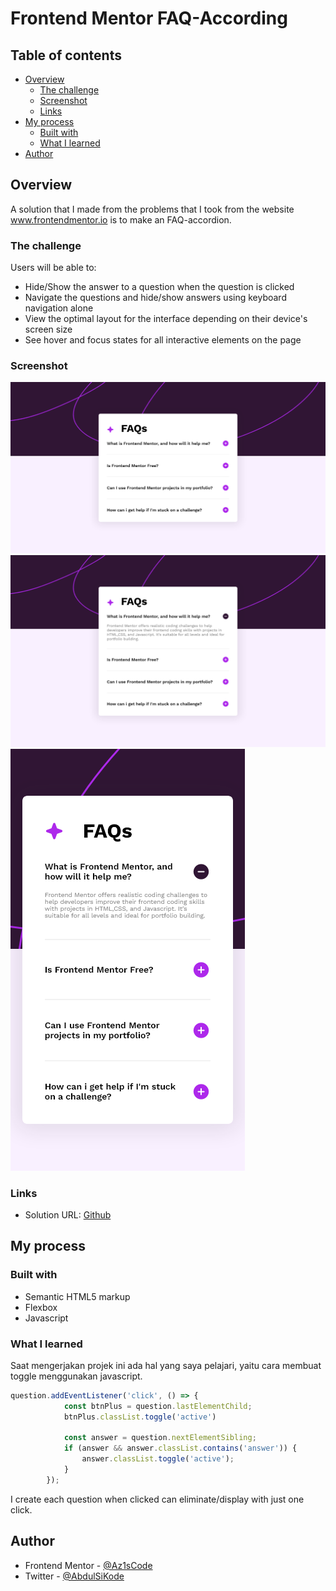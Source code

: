 # Frontend Mentor FAQ-According
 
## Table of contents

- [Overview](#overview)
  - [The challenge](#the-challenge)
  - [Screenshot](#screenshot)
  - [Links](#links)
- [My process](#my-process)
  - [Built with](#built-with)
  - [What I learned](#what-i-learned)
- [Author](#author)

## Overview
A solution that I made from the problems that I took from the website www.frontendmentor.io is to make an FAQ-accordion. 

### The challenge

Users will be able to:

- Hide/Show the answer to a question when the question is clicked
- Navigate the questions and hide/show answers using keyboard navigation alone
- View the optimal layout for the interface depending on their device's screen size
- See hover and focus states for all interactive elements on the page

### Screenshot

![](./Screenshoot/web-desktop-preview.png)
![](./Screenshoot/active-states.png)
![](./Screenshoot/web-mobile-preview.png)

### Links

- Solution URL: [Github](https://github.com/Az1sCode/FrontendMentor-FAQ-Accordion)

## My process

### Built with

- Semantic HTML5 markup
- Flexbox
- Javascript

### What I learned

Saat mengerjakan projek ini ada hal yang saya pelajari, yaitu cara membuat toggle menggunakan javascript.

```js
question.addEventListener('click', () => {
            const btnPlus = question.lastElementChild;
            btnPlus.classList.toggle('active')

            const answer = question.nextElementSibling;
            if (answer && answer.classList.contains('answer')) {
                answer.classList.toggle('active');
            }
        });
```
I create each question when clicked can eliminate/display with just one click.

## Author

- Frontend Mentor - [@Az1sCode](https://www.frontendmentor.io/profile/Az1sCode)
- Twitter - [@AbdulSiKode](https://x.com/AbdulSiKode)
